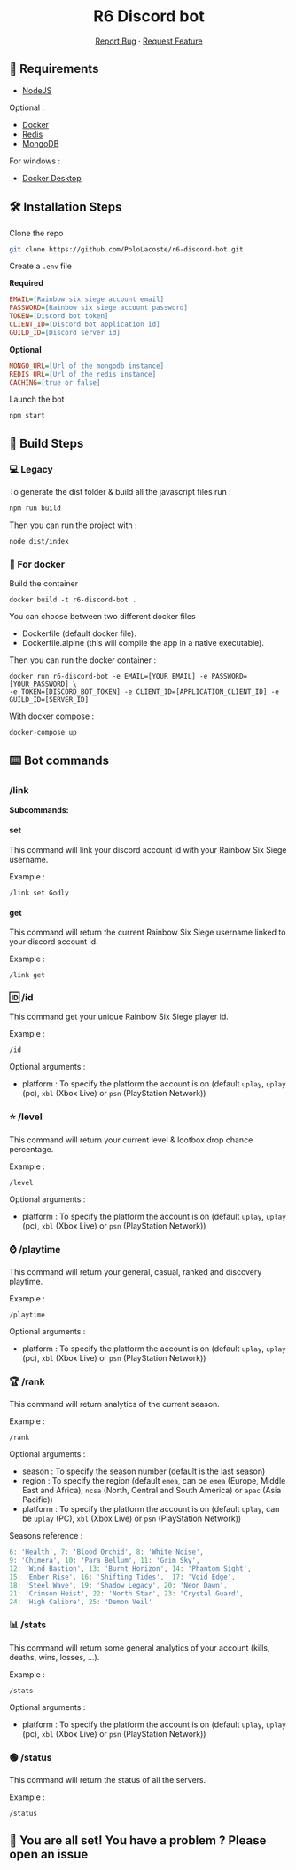 <h1 align="center">
R6 Discord bot
</h1>

<p align="center">
    <a href="https://github.com/PoloLacoste/r6-discord-bot/issues/new/choose">Report Bug</a>
    ·
    <a href="https://github.com/PoloLacoste/r6-discord-bot/issues/new/choose">Request Feature</a>
</p>

## 🚧 Requirements

- [NodeJS](https://nodejs.org)
  
Optional :

- [Docker](https://www.docker.com)
- [Redis](https://redis.io/)
- [MongoDB](https://www.mongodb.com)

For windows : 
- [Docker Desktop](https://www.docker.com/products/docker-desktop)

## 🛠️ Installation Steps

Clone the repo
```sh
git clone https://github.com/PoloLacoste/r6-discord-bot.git
```

Create a `.env` file

**Required**
```ini
EMAIL=[Rainbow six siege account email]
PASSWORD=[Rainbow six siege account password]
TOKEN=[Discord bot token]
CLIENT_ID=[Discord bot application id]
GUILD_ID=[Discord server id]
```
**Optional**
```ini
MONGO_URL=[Url of the mongodb instance]
REDIS_URL=[Url of the redis instance]
CACHING=[true or false]
```

Launch the bot
```sh
npm start
```

## 🔧 Build Steps

### 💻 Legacy

To generate the dist folder & build all the javascript files run :

```sh
npm run build
```

Then you can run the project with :

```sh
node dist/index
```

### 🐳 For docker

Build the container

```docker
docker build -t r6-discord-bot .
```

You can choose between two different docker files

- Dockerfile (default docker file).
- Dockerfile.alpine (this will compile the app in a native executable).

Then you can run the docker container :

```docker
docker run r6-discord-bot -e EMAIL=[YOUR_EMAIL] -e PASSWORD=[YOUR_PASSWORD] \
-e TOKEN=[DISCORD_BOT_TOKEN] -e CLIENT_ID=[APPLICATION_CLIENT_ID] -e GUILD_ID=[SERVER_ID]
```

With docker compose :

```docker
docker-compose up
```

## ⌨️ Bot commands

### /link

**Subcommands:**

#### set

This command will link your discord account id with your Rainbow Six Siege username.

Example :

```
/link set Godly
```

#### get

This command will return the current Rainbow Six Siege username linked to your discord account id.

Example :

```
/link get
```

### 🆔 /id

This command get your unique Rainbow Six Siege player id.

Example :

```
/id
```

Optional arguments :

- platform : To specify the platform the account is on (default `uplay`, `uplay` (pc), `xbl` (Xbox Live) or `psn` (PlayStation Network))

### ⭐ /level

This command will return your current level & lootbox drop chance percentage.

Example :

```
/level
```

Optional arguments :

- platform : To specify the platform the account is on (default `uplay`, `uplay` (pc), `xbl` (Xbox Live) or `psn` (PlayStation Network))

### ⌚ /playtime

This command will return your general, casual, ranked and discovery playtime.

Example :

```
/playtime
```

Optional arguments :

- platform : To specify the platform the account is on (default `uplay`, `uplay` (pc), `xbl` (Xbox Live) or `psn` (PlayStation Network))

### 🏆 /rank

This command will return analytics of the current season.

Example :

```
/rank
```

Optional arguments :

- season : To specify the season number (default is the last season)
- region : To specify the region (default `emea`, can be `emea` (Europe, Middle East and Africa), `ncsa` (North, Central and South America) or `apac` (Asia Pacific))
- platform : To specify the platform the account is on (default `uplay`, can be `uplay` (PC), `xbl` (Xbox Live) or `psn` (PlayStation Network))

Seasons reference :
```js
6: 'Health', 7: 'Blood Orchid', 8: 'White Noise',
9: 'Chimera', 10: 'Para Bellum', 11: 'Grim Sky',
12: 'Wind Bastion', 13: 'Burnt Horizon', 14: 'Phantom Sight',
15: 'Ember Rise', 16: 'Shifting Tides',  17: 'Void Edge',
18: 'Steel Wave', 19: 'Shadow Legacy', 20: 'Neon Dawn',
21: 'Crimson Heist', 22: 'North Star', 23: 'Crystal Guard',
24: 'High Calibre', 25: 'Demon Veil'
```

### 📊 /stats

This command will return some general analytics of your account (kills, deaths, wins, losses, ...).

Example :

```
/stats
```

Optional arguments :

- platform : To specify the platform the account is on (default `uplay`, `uplay` (pc), `xbl` (Xbox Live) or `psn` (PlayStation Network))

### 🟢 /status

This command will return the status of all the servers.

Example :

```
/status
```

## 🌟 You are all set! You have a problem ? Please open an issue
